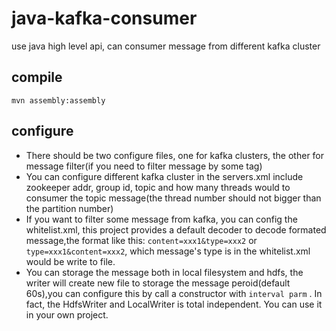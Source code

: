# java-kafka-consumer
use java high level api, can consumer message from different kafka cluster

## compile
```
mvn assembly:assembly
```
## configure
+ There should be two configure files, one for kafka clusters, the other for message filter(if you need to filter message by some tag)
+ You can configure different kafka cluster in the servers.xml include zookeeper addr, group id, topic and how many threads would to consumer the topic message(the thread number should not bigger than the partition number)
+ If you want to filter some message from kafka, you can config the whitelist.xml, this project provides a default decoder to decode formated message,the format like this: `content=xxx1&type=xxx2` or `type=xxx1&content=xxx2`, which message's type is in the whitelist.xml would be write to file.
+ You can storage the message both in local filesystem and hdfs, the writer will create new file to storage the message peroid(default 60s),you can configure this by call a constructor with `interval parm` . In fact, the HdfsWriter and LocalWriter is total independent. You can use it in your own project.


